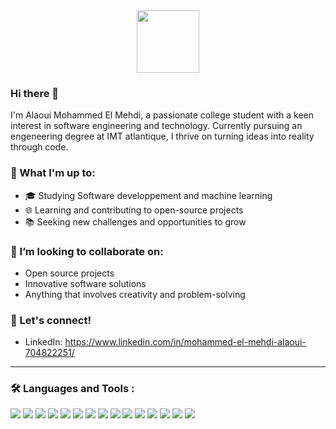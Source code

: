 <div id="header" align="center">
  <img src="https://media.giphy.com/media/M9gbBd9nbDrOTu1Mqx/giphy.gif" width="100"/>
</div>

### Hi there 👋

I'm Alaoui Mohammed El Mehdi, a passionate college student with a keen interest in software engineering and technology. Currently pursuing an engeneering degree at IMT atlantique, I thrive on turning ideas into reality through code.

### 🚀 What I'm up to:

- 🎓 Studying Software developpement and machine learning
- 🌐 Learning and contributing to open-source projects
- 📚 Seeking new challenges and opportunities to grow

### 👯 I’m looking to collaborate on:

- Open source projects
- Innovative software solutions
- Anything that involves creativity and problem-solving

### 🤝 Let's connect!

- LinkedIn: https://www.linkedin.com/in/mohammed-el-mehdi-alaoui-704822251/

---

### :hammer_and_wrench: Languages and Tools :

<div>
  <img src="https://cdn.jsdelivr.net/gh/devicons/devicon/icons/html5/html5-original.svg" />
  <img src="https://cdn.jsdelivr.net/gh/devicons/devicon/icons/css3/css3-original.svg" />
  <img src="https://cdn.jsdelivr.net/gh/devicons/devicon/icons/bootstrap/bootstrap-original.svg" />
  <img src="https://cdn.jsdelivr.net/gh/devicons/devicon/icons/javascript/javascript-original.svg" />
  <img src="https://cdn.jsdelivr.net/gh/devicons/devicon/icons/django/django-plain-wordmark.svg" />
  <img src="https://cdn.jsdelivr.net/gh/devicons/devicon/icons/java/java-original.svg" />
  <img src="https://cdn.jsdelivr.net/gh/devicons/devicon/icons/cplusplus/cplusplus-original.svg" />
  <img src="https://cdn.jsdelivr.net/gh/devicons/devicon/icons/jupyter/jupyter-original-wordmark.svg" />
  <img src="https://cdn.jsdelivr.net/gh/devicons/devicon/icons/python/python-original.svg" />
  <img src="https://cdn.jsdelivr.net/gh/devicons/devicon/icons/pytorch/pytorch-original.svg" />
  <img src="https://cdn.jsdelivr.net/gh/devicons/devicon/icons/tensorflow/tensorflow-original.svg" />
  <img src="https://cdn.jsdelivr.net/gh/devicons/devicon/icons/postgresql/postgresql-original.svg" />
  <img src="https://cdn.jsdelivr.net/gh/devicons/devicon/icons/git/git-original.svg" />
  <img src="https://cdn.jsdelivr.net/gh/devicons/devicon/icons/androidstudio/androidstudio-original.svg" />
  <img src="https://cdn.jsdelivr.net/gh/devicons/devicon/icons/bash/bash-original.svg" />        
</div>




